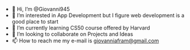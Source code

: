 - 👋 Hi, I’m @Giovanni945
- 👀 I’m interested in App Development but I figure web development is a good place to start
- 🌱 I’m currently learning CS50 course offered by Harvard
- 💞️ I’m looking to collaborate on Projects and Ideas 
- 📫 How to reach me my e-mail is giovanniafram@gmail.com

<!---
Giovanni945/Giovanni945 is a ✨ special ✨ repository because its `README.md` (this file) appears on your GitHub profile.
You can click the Preview link to take a look at your changes.
--->
